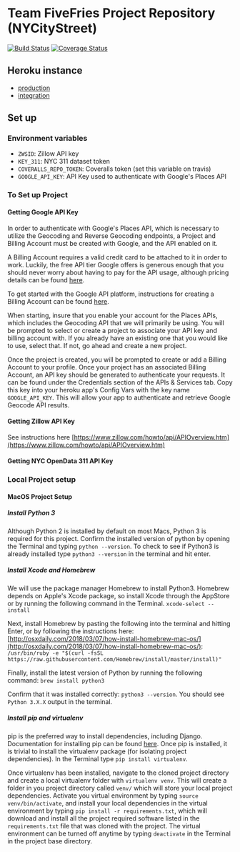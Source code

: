 # Team FiveFries Project Repository (NYCityStreet)

[![Build Status](https://travis-ci.com/gcivil-nyu-org/fall2019-cs-gy-6063-team-five_fries.svg?token=SEGpBz7LdWjrjw6AhUsE&branch=master)](https://travis-ci.com/gcivil-nyu-org/fall2019-cs-gy-6063-team-five_fries)
[![Coverage Status](https://coveralls.io/repos/github/gcivil-nyu-org/fall2019-cs-gy-6063-team-five_fries/badge.svg?branch=master&service=github)](https://coveralls.io/github/gcivil-nyu-org/fall2019-cs-gy-6063-team-five_fries?branch=master)

## Heroku instance
- [production](http://master-branch.herokuapp.com/)
- [integration](https://develop-branch.herokuapp.com)

## Set up
### Environment variables
- `ZWSID`: Zillow API key
- `KEY_311`: NYC 311 dataset token
- `COVERALLS_REPO_TOKEN`: Coveralls token (set this variable on travis)
- `GOOGLE_API_KEY`: API Key used to authenticate with Google's Places API


### To Set up Project

#### Getting Google API Key

In order to authenticate with Google's Places API, which is necessary to utilize the Geocoding and Reverse Geocoding endpoints, a Project and Billing Account must be created with Google, and the API enabled on it.

A Billing Account requires a valid credit card to be attached to it in order to work.  Luckily, the free API tier Google offers is generous enough that you should never worry about having to pay for the API usage, although pricing details can be found [here](https://cloud.google.com/maps-platform/pricing/).  

To get started with the Google API platform, instructions for creating a Billing Account can be found [here](https://developers.google.com/maps/gmp-get-started).

When starting, insure that you enable your account for the Places APIs, which includes the Geocoding API that we will primarily be using. You will be prompted to select or create a project to associate your API key and billing account with. If you already have an existing one that you would like to use, select that. If not, go ahead and create a new project.

Once the project is created, you will be prompted to create or add a Billing Account to your profile.  Once your project has an associated Billing Account, an API key should be generated to authenticate your requests. It can be found under the Credentials section of the APIs & Services tab. Copy this key into your heroku app's Config Vars with the key name `GOOGLE_API_KEY`.  This will allow your app to authenticate and retrieve Google Geocode API results.

#### Getting Zillow API Key

See instructions here [https://www.zillow.com/howto/api/APIOverview.htm](https://www.zillow.com/howto/api/APIOverview.htm)

#### Getting NYC OpenData 311 API Key


### Local Project setup

#### MacOS Project Setup

##### Install Python 3
Although Python 2 is installed by default on most Macs, Python 3 is required for this project. Confirm the installed version of python by opening the Terminal and typing `python --version`. To check to see if Python3 is already installed type `python3 --version` in the terminal and hit enter.  

##### Install Xcode and Homebrew
We will use the package manager Homebrew to install Python3. Homebrew depends on Apple's Xcode package, so install Xcode through the AppStore or by running the following command in the Terminal.
`xcode-select --install`

Next, install Homebrew by pasting the following into the terminal and hitting Enter, or by following the instructions here: [http://osxdaily.com/2018/03/07/how-install-homebrew-mac-os/](http://osxdaily.com/2018/03/07/how-install-homebrew-mac-os/):
`/usr/bin/ruby -e "$(curl -fsSL https://raw.githubusercontent.com/Homebrew/install/master/install)"`

Finally, install the latest version of Python by running the following command: `brew install python3`

Confirm that it was installed correctly: `python3 --version`. You should see `Python 3.X.X` output in the terminal.

##### Install pip and virtualenv

pip is the preferred way to install dependencies, including Django.  Documentation for installing pip can be found [here](https://pip.pypa.io/en/stable/installing/).  Once pip is installed, it is trivial to install the virtualenv package (for isolating project dependencies).  In the Terminal type `pip install virtualenv`.  

Once virtualenv has been installed, navigate to the cloned project directory and create a local virtualenv folder with `virtualenv venv`. This will create a folder in you project directory called `venv/` which will store your local project dependencies.  Activate you virtual environment by typing `source venv/bin/activate`, and install your local dependencies in the virtual environment by typing `pip install -r requirements.txt`, which will download and install all the project required software listed in the `requirements.txt` file that was cloned with the project. The virtual environment can be turned off anytime by typing `deactivate` in the Terminal in the project base directory.
